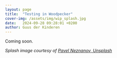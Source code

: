 ```yaml
---
layout: page
title:  "Testing in Woodpecker"
cover-img: /assets/img/wip_splash.jpg
date:   2024-09-28 09:28:01 +0200
author: Guus der Kinderen
---
```


Coming soon.

_Splash image courtesy of [Pavel Neznanov, Unsplash](https://unsplash.com/photos/silver-and-gold-round-accessory-w95Fb7EEcjE?utm_content=creditShareLink&utm_medium=referral&utm_source=unsplash)_
